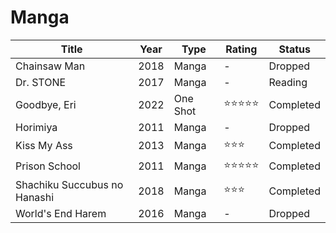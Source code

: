 # Manga

| Title                        | Year | Type     | Rating     | Status    |
| ---------------------------- | ---- | -------- | ---------- | --------- |
| Chainsaw Man                 | 2018 | Manga    | -          | Dropped   |
| Dr. STONE                    | 2017 | Manga    | -          | Reading   |
| Goodbye, Eri                 | 2022 | One Shot | ⭐⭐⭐⭐⭐ | Completed |
| Horimiya                     | 2011 | Manga    | -          | Dropped   |
| Kiss My Ass                  | 2013 | Manga    | ⭐⭐⭐     | Completed |
| Prison School                | 2011 | Manga    | ⭐⭐⭐⭐⭐ | Completed |
| Shachiku Succubus no Hanashi | 2018 | Manga    | ⭐⭐⭐     | Completed |
| World's End Harem            | 2016 | Manga    | -          | Dropped   |
